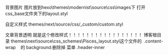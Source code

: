 背景图片
图片放到hexo\themes\modernist\source\css\images下
打开css\_base文件夹下的layout.styl

自定义样式
themes/next/source/css/_custom/custom.styl

文章背景透明 就是这个修改样式！！！！！！！！！！！！！！！！！
博客根目录 themes\next\source\css\_schemes\Pisces\_layout.styl这个文件的 
.content-wrap    的 background:删除掉
菜单
.header-inner 